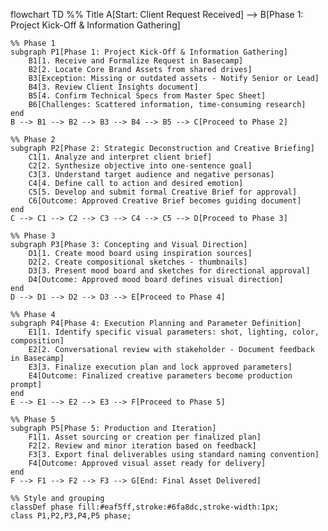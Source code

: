 flowchart TD
    %% Title
    A[Start: Client Request Received] --> B[Phase 1: Project Kick-Off & Information Gathering]

    %% Phase 1
    subgraph P1[Phase 1: Project Kick-Off & Information Gathering]
        B1[1. Receive and Formalize Request in Basecamp]
        B2[2. Locate Core Brand Assets from shared drives]
        B3[Exception: Missing or outdated assets - Notify Senior or Lead]
        B4[3. Review Client Insights document]
        B5[4. Confirm Technical Specs from Master Spec Sheet]
        B6[Challenges: Scattered information, time-consuming research]
    end
    B --> B1 --> B2 --> B3 --> B4 --> B5 --> C[Proceed to Phase 2]

    %% Phase 2
    subgraph P2[Phase 2: Strategic Deconstruction and Creative Briefing]
        C1[1. Analyze and interpret client brief]
        C2[2. Synthesize objective into one-sentence goal]
        C3[3. Understand target audience and negative personas]
        C4[4. Define call to action and desired emotion]
        C5[5. Develop and submit formal Creative Brief for approval]
        C6[Outcome: Approved Creative Brief becomes guiding document]
    end
    C --> C1 --> C2 --> C3 --> C4 --> C5 --> D[Proceed to Phase 3]

    %% Phase 3
    subgraph P3[Phase 3: Concepting and Visual Direction]
        D1[1. Create mood board using inspiration sources]
        D2[2. Create compositional sketches - thumbnails]
        D3[3. Present mood board and sketches for directional approval]
        D4[Outcome: Approved mood board defines visual direction]
    end
    D --> D1 --> D2 --> D3 --> E[Proceed to Phase 4]

    %% Phase 4
    subgraph P4[Phase 4: Execution Planning and Parameter Definition]
        E1[1. Identify specific visual parameters: shot, lighting, color, composition]
        E2[2. Conversational review with stakeholder - Document feedback in Basecamp]
        E3[3. Finalize execution plan and lock approved parameters]
        E4[Outcome: Finalized creative parameters become production prompt]
    end
    E --> E1 --> E2 --> E3 --> F[Proceed to Phase 5]

    %% Phase 5
    subgraph P5[Phase 5: Production and Iteration]
        F1[1. Asset sourcing or creation per finalized plan]
        F2[2. Review and minor iteration based on feedback]
        F3[3. Export final deliverables using standard naming convention]
        F4[Outcome: Approved visual asset ready for delivery]
    end
    F --> F1 --> F2 --> F3 --> G[End: Final Asset Delivered]

    %% Style and grouping
    classDef phase fill:#eaf5ff,stroke:#6fa8dc,stroke-width:1px;
    class P1,P2,P3,P4,P5 phase;
